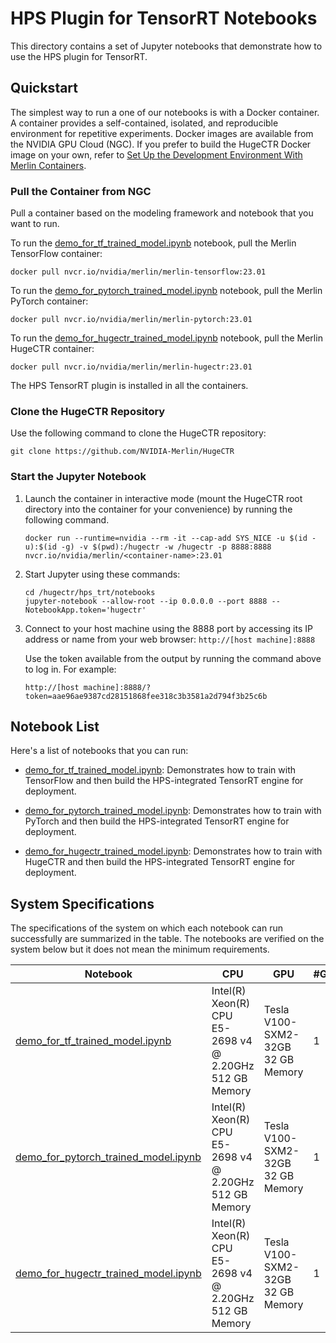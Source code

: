 # HPS Plugin for TensorRT Notebooks

This directory contains a set of Jupyter notebooks that demonstrate how to use the HPS plugin for TensorRT.

## Quickstart

The simplest way to run a one of our notebooks is with a Docker container.
A container provides a self-contained, isolated, and reproducible environment for repetitive experiments.
Docker images are available from the NVIDIA GPU Cloud (NGC).
If you prefer to build the HugeCTR Docker image on your own, refer to [Set Up the Development Environment With Merlin Containers](https://nvidia-merlin.github.io/HugeCTR/master/hugectr_contributor_guide.html#set-up-the-development-environment-with-merlin-containers).

### Pull the Container from NGC

Pull a container based on the modeling framework and notebook that you want to run.

To run the [demo_for_tf_trained_model.ipynb](demo_for_tf_trained_model.ipynb) notebook, pull the Merlin TensorFlow container:

```shell
docker pull nvcr.io/nvidia/merlin/merlin-tensorflow:23.01
```

To run the [demo_for_pytorch_trained_model.ipynb](demo_for_pytorch_trained_model.ipynb) notebook, pull the Merlin PyTorch container:

```shell
docker pull nvcr.io/nvidia/merlin/merlin-pytorch:23.01
```

To run the [demo_for_hugectr_trained_model.ipynb](demo_for_hugectr_trained_model.ipynb) notebook, pull the Merlin HugeCTR container:

```shell
docker pull nvcr.io/nvidia/merlin/merlin-hugectr:23.01
```

The HPS TensorRT plugin is installed in all the containers.

### Clone the HugeCTR Repository

Use the following command to clone the HugeCTR repository:

```shell
git clone https://github.com/NVIDIA-Merlin/HugeCTR
```

### Start the Jupyter Notebook

1. Launch the container in interactive mode (mount the HugeCTR root directory into the container for your convenience) by running the following command.

   ```shell
   docker run --runtime=nvidia --rm -it --cap-add SYS_NICE -u $(id -u):$(id -g) -v $(pwd):/hugectr -w /hugectr -p 8888:8888 nvcr.io/nvidia/merlin/<container-name>:23.01
   ```

2. Start Jupyter using these commands:

   ```shell
   cd /hugectr/hps_trt/notebooks
   jupyter-notebook --allow-root --ip 0.0.0.0 --port 8888 --NotebookApp.token='hugectr'
   ```

3. Connect to your host machine using the 8888 port by accessing its IP address or name from your web browser: `http://[host machine]:8888`

   Use the token available from the output by running the command above to log in. For example:

   `http://[host machine]:8888/?token=aae96ae9387cd28151868fee318c3b3581a2d794f3b25c6b`


## Notebook List

Here's a list of notebooks that you can run:

- [demo_for_tf_trained_model.ipynb](demo_for_tf_trained_model.ipynb): Demonstrates how to train with TensorFlow and then build the HPS-integrated TensorRT engine for deployment.

- [demo_for_pytorch_trained_model.ipynb](demo_for_pytorch_trained_model.ipynb): Demonstrates how to train with PyTorch and then build the HPS-integrated TensorRT engine for deployment.

- [demo_for_hugectr_trained_model.ipynb](demo_for_hugectr_trained_model.ipynb): Demonstrates how to train with HugeCTR and then build the HPS-integrated TensorRT engine for deployment.

## System Specifications

The specifications of the system on which each notebook can run successfully are summarized in the table. The notebooks are verified on the system below but it does not mean the minimum requirements.

| Notebook                                                                                   | CPU                             | GPU                                    | #GPUs | Author       |
| ------------------------------------------------------------------------------------------ | ------------------------------- | -------------------------------------- | ----- | ------------ |
| [demo_for_tf_trained_model.ipynb](demo_for_tf_trained_model.ipynb)                         | Intel(R) Xeon(R) CPU E5-2698 v4 @ 2.20GHz<br />512 GB Memory | Tesla V100-SXM2-32GB<br />32 GB Memory | 1     | Kingsley Liu |
| [demo_for_pytorch_trained_model.ipynb](demo_for_pytorch_trained_model.ipynb)               | Intel(R) Xeon(R) CPU E5-2698 v4 @ 2.20GHz<br />512 GB Memory | Tesla V100-SXM2-32GB<br />32 GB Memory | 1     | Kingsley Liu |
| [demo_for_hugectr_trained_model.ipynb](demo_for_hugectr_trained_model.ipynb)               | Intel(R) Xeon(R) CPU E5-2698 v4 @ 2.20GHz<br />512 GB Memory | Tesla V100-SXM2-32GB<br />32 GB Memory | 1     | Kingsley Liu |